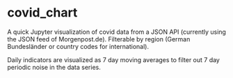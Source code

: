 # covid_chart

A quick Jupyter visualization of covid data from a JSON API (currently using the JSON feed of Morgenpost.de). Filterable by region (German Bundesländer or country codes for international).

Daily indicators are visualized as 7 day moving averages to filter out 7 day periodic noise in the data series.
